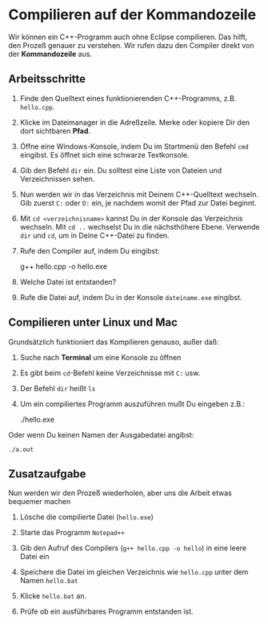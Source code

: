 
# Compilieren auf der Kommandozeile

Wir können ein C++-Programm auch ohne Eclipse compilieren. Das hilft, den Prozeß genauer zu verstehen. Wir rufen dazu den Compiler direkt von der **Kommandozeile** aus.

## Arbeitsschritte

1. Finde den Quelltext eines funktionierenden C++-Programms, z.B. `hello.cpp`.

2. Klicke im Dateimanager in die Adreßzeile. Merke oder kopiere Dir den dort sichtbaren **Pfad**.

2. Öffne eine Windows-Konsole, indem Du im Startmenü den Befehl `cmd` eingibst. Es öffnet sich eine schwarze Textkonsole.

3. Gib den Befehl `dir` ein. Du solltest eine Liste von Dateien und Verzeichnissen sehen.

4. Nun werden wir in das Verzeichnis mit Deinem C++-Quelltext wechseln. Gib zuerst `C:` oder `D:` ein, je nachdem womit der Pfad zur Datei beginnt.

5. Mit `cd <verzeichnisname>` kannst Du in der Konsole das Verzeichnis wechseln. Mit `cd ..` wechselst Du in die nächsthöhere Ebene. Verwende `dir` und `cd`, um in Deine C++-Datei zu finden.

6. Rufe den Compiler auf, indem Du eingibst:

    g++ hello.cpp -o hello.exe

7. Welche Datei ist entstanden?

8. Rufe die Datei auf, indem Du in der Konsole `dateiname.exe` eingibst. 

## Compilieren unter Linux und Mac

Grundsätzlich funktioniert das Kompilieren genauso, außer daß:

1. Suche nach **Terminal** um eine Konsole zu öffnen
2. Es gibt beim `cd`-Befehl keine Verzeichnisse mit `C:` usw.
3. Der Befehl `dir` heißt `ls`
4. Um ein compiliertes Programm auszuführen mußt Du eingeben z.B.:

    ./hello.exe

Oder wenn Du keinen Namen der Ausgabedatei angibst:

    ./a.out


## Zusatzaufgabe

Nun werden wir den Prozeß wiederholen, aber uns die Arbeit etwas bequemer machen

1. Lösche die compilierte Datei (`hello.exe`)

2. Starte das Programm `Notepad++`

3. Gib den Aufruf des Compilers (`g++ hello.cpp -o hello`) in eine leere Datei ein

4. Speichere die Datei im gleichen Verzeichnis wie `hello.cpp` unter dem Namen `hello.bat`

5. Klicke `hello.bat` an.

6. Prüfe ob ein ausführbares Programm entstanden ist.

